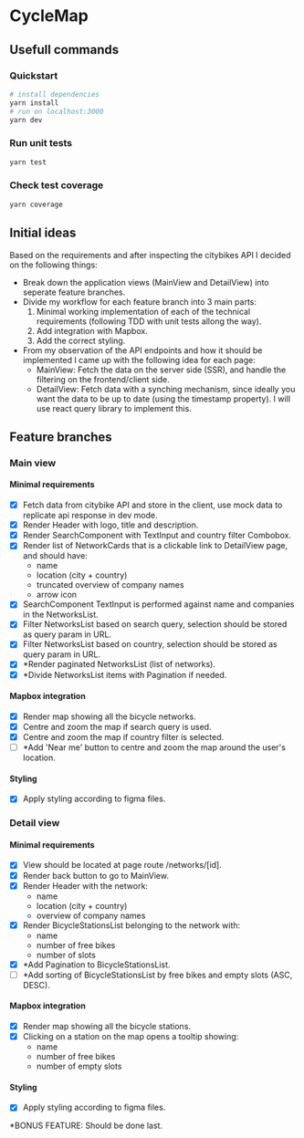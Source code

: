 # CycleMap

## Usefull commands

### Quickstart

```bash
# install dependencies
yarn install
# run on localhost:3000
yarn dev
```

### Run unit tests

```bash
yarn test
```

### Check test coverage

```bash
yarn coverage
```

## Initial ideas

Based on the requirements and after inspecting the citybikes API I decided on the following things:

- Break down the application views (MainView and DetailView) into seperate feature branches.
- Divide my workflow for each feature branch into 3 main parts:
  1.  Minimal working implementation of each of the technical requirements (following TDD with unit
      tests allong the way).
  2.  Add integration with Mapbox.
  3.  Add the correct styling.
- From my observation of the API endpoints and how it should be implemented I came up with the
  following idea for each page:
  - MainView: Fetch the data on the server side (SSR), and handle the filtering on the
    frontend/client side.
  - DetailView: Fetch data with a synching mechanism, since ideally you want the data to be up to
    date (using the timestamp property). I will use react query library to implement this.

## Feature branches

### Main view

#### Minimal requirements

- [x] Fetch data from citybike API and store in the client, use mock data to replicate api response
      in dev mode.
- [x] Render Header with logo, title and description.
- [x] Render SearchComponent with TextInput and country filter Combobox.
- [x] Render list of NetworkCards that is a clickable link to DetailView page, and should have:
  - name
  - location (city + country)
  - truncated overview of company names
  - arrow icon
- [x] SearchComponent TextInput is performed against name and companies in the NetworksList.
- [x] Filter NetworksList based on search query, selection should be stored as query param in URL.
- [x] Filter NetworksList based on country, selection should be stored as query param in URL.
- [x] \*Render paginated NetworksList (list of networks).
- [x] \*Divide NetworksList items with Pagination if needed.

#### Mapbox integration

- [x] Render map showing all the bicycle networks.
- [x] Centre and zoom the map if search query is used.
- [x] Centre and zoom the map if country filter is selected.
- [ ] \*Add 'Near me' button to centre and zoom the map around the user's location.

#### Styling

- [x] Apply styling according to figma files.

### Detail view

#### Minimal requirements

- [x] View should be located at page route /networks/[id].
- [x] Render back button to go to MainView.
- [x] Render Header with the network:
  - name
  - location (city + country)
  - overview of company names
- [x] Render BicycleStationsList belonging to the network with:
  - name
  - number of free bikes
  - number of slots
- [x] \*Add Pagination to BicycleStationsList.
- [ ] \*Add sorting of BicycleStationsList by free bikes and empty slots (ASC, DESC).

#### Mapbox integration

- [x] Render map showing all the bicycle stations.
- [x] Clicking on a station on the map opens a tooltip showing:
  - name
  - number of free bikes
  - number of empty slots

#### Styling

- [x] Apply styling according to figma files.

\*BONUS FEATURE: Should be done last.
